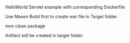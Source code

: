 HelloWorld Servlet example with corresponding Dockerfile

Use Maven Build first to create war file in Target folder.

mvn clean package

Artifact will be created in target folder.
